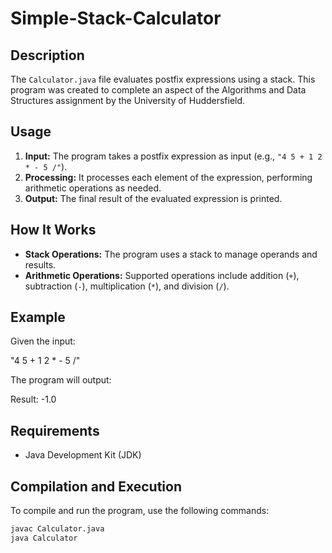 # Simple-Stack-Calculator

## Description

The `Calculator.java` file evaluates postfix expressions using a stack. This program was created to complete an aspect of the Algorithms and Data Structures assignment by the University of Huddersfield.

## Usage

1. **Input:** The program takes a postfix expression as input (e.g., `"4 5 + 1 2 * - 5 /"`).
2. **Processing:** It processes each element of the expression, performing arithmetic operations as needed.
3. **Output:** The final result of the evaluated expression is printed.

## How It Works

- **Stack Operations:** The program uses a stack to manage operands and results.
- **Arithmetic Operations:** Supported operations include addition (`+`), subtraction (`-`), multiplication (`*`), and division (`/`).

## Example

Given the input:

"4 5 + 1 2 * - 5 /"

The program will output:

Result: -1.0


## Requirements

- Java Development Kit (JDK)

## Compilation and Execution

To compile and run the program, use the following commands:

```sh
javac Calculator.java
java Calculator
